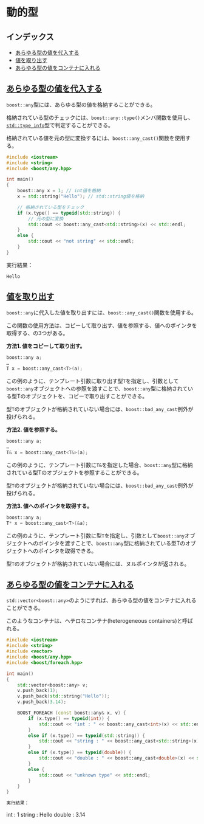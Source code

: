 # 動的型

## インデックス

- [あらゆる型の値を代入する](#assign)
- [値を取り出す](#extract-value)
- [あらゆる型の値をコンテナに入れる](#store-to-container)


## <a name="assign" href="#assign">あらゆる型の値を代入する</a>

`boost::any`型には、あらゆる型の値を格納することができる。

格納されている型のチェックには、`boost::any::type()`メンバ関数を使用し、[`std::type_info`](https://cpprefjp.github.io/reference/typeinfo/type_info.html)型で判定することができる。

格納されている値を元の型に変換するには、`boost::any_cast()`関数を使用する。

```cpp
#include <iostream>
#include <string>
#include <boost/any.hpp>

int main()
{
    boost::any x = 1; // int値を格納
    x = std::string("Hello"); // std::string値を格納

    // 格納されている型をチェック
    if (x.type() == typeid(std::string)) {
        // 元の型に変換
        std::cout << boost::any_cast<std::string>(x) << std::endl;
    }
    else {
        std::cout << "not string" << std::endl;
    }
}
```

実行結果：

```
Hello
```

## <a name="extract-value" href="#extract-value">値を取り出す</a>

`boost::any`に代入した値を取り出すには、`boost::any_cast()`関数を使用する。

この関数の使用方法は、コピーして取り出す、値を参照する、値へのポインタを取得する、の3つがある。


**方法1. 値をコピーして取り出す。**

```cpp
boost::any a;
…
T x = boost::any_cast<T>(a);
```

この例のように、テンプレート引数に取り出す型`T`を指定し、引数として`boost::any`オブジェクトへの参照を渡すことで、`boost::any`型に格納されている型Tのオブジェクトを、コピーで取り出すことができる。

型`T`のオブジェクトが格納されていない場合には、`boost::bad_any_cast`例外が投げられる。


**方法2. 値を参照する。**

```cpp
boost::any a;
…
T& x = boost::any_cast<T&>(a);
```

この例のように、テンプレート引数に`T&`を指定した場合、`boost::any`型に格納されている型Tのオブジェクトを参照することができる。

型`T`のオブジェクトが格納されていない場合には、`boost::bad_any_cast`例外が投げられる。


**方法3. 値へのポインタを取得する。**

```cpp
boost::any a;
T* x = boost::any_cast<T>(&a);
```

この例のように、テンプレート引数に型`T`を指定し、引数として`boost::any`オブジェクトへのポインタを渡すことで、`boost::any`型に格納されている型Tのオブジェクトへのポインタを取得できる。

型`T`のオブジェクトが格納されていない場合には、ヌルポインタが返される。


## <a name="store-to-container" href="#store-to-container">あらゆる型の値をコンテナに入れる</a>

`std::vector<boost::any>`のようにすれば、あらゆる型の値をコンテナに入れることができる。

このようなコンテナは、ヘテロなコンテナ(heterogeneous containers)と呼ばれる。


```cpp
#include <iostream>
#include <string>
#include <vector>
#include <boost/any.hpp>
#include <boost/foreach.hpp>

int main()
{
    std::vector<boost::any> v;
    v.push_back(1);
    v.push_back(std::string("Hello"));
    v.push_back(3.14);

    BOOST_FOREACH (const boost::any& x, v) {
        if (x.type() == typeid(int)) {
            std::cout << "int : " << boost::any_cast<int>(x) << std::endl;
        }
        else if (x.type() == typeid(std::string)) {
            std::cout << "string : " << boost::any_cast<std::string>(x) << std::endl;
        }
        else if (x.type() == typeid(double)) {
            std::cout << "double : " << boost::any_cast<double>(x) << std::endl;
        }
        else {
            std::cout << "unknown type" << std::endl;
        }
    }
}

実行結果：

```
int : 1
string : Hello
double : 3.14
```


